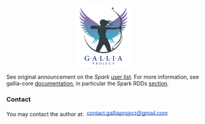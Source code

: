 <p align="center"><img src="./images/logo.png" alt="icon"></p>

See original announcement on the _Spark_ [user list](http://apache-spark-user-list.1001560.n3.nabble.com/Introducing-Gallia-a-Scala-Spark-library-for-data-manipulation-td39469.html). For more information, see gallia-core [documentation](https://github.com/galliaproject/gallia-core/blob/init/README.md#introducing-gallia-a-scala-library-for-data-manipulation), in particular the Spark RDDs [section](https://github.com/galliaproject/gallia-core/blob/init/README.md#spark-rdds).

### Contact
You may contact the author at: <sub><img src="./images/ct.png"></sub>
